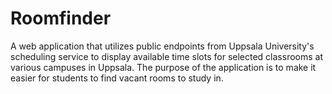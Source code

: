 # Roomfinder

A web application that utilizes public endpoints from Uppsala University's scheduling service to display available time slots for selected classrooms at various campuses in Uppsala. The purpose of the application is to make it easier for students to find vacant rooms to study in.

